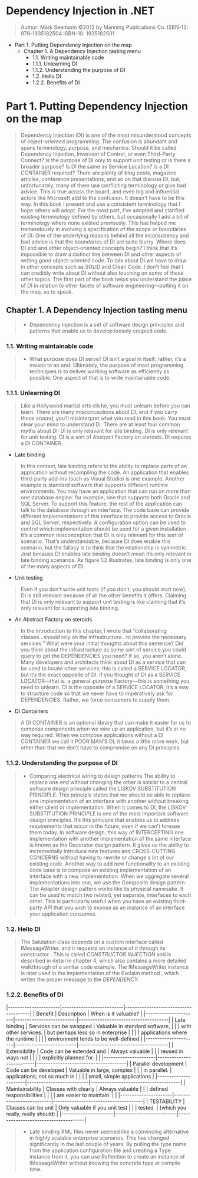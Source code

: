 # Dependency Injection in .NET
> Author: Mark Seemann
> ©2012 by Manning Publications Co.
> ISBN-13: 978-1935182504
> ISBN-10: 1935182501
<!-- MarkdownTOC -->

- Part 1. Putting Dependency Injection on the map
    - Chapter 1. A Dependency Injection tasting menu
        - 1.1. Writing maintainable code
        - 1.1.1. Unlearning DI
        - 1.1.2. Understanding the purpose of DI
        - 1.2. Hello DI
        - 1.2.2. Benefits of DI

<!-- /MarkdownTOC -->

# Part 1. Putting Dependency Injection on the map
> Dependency Injection (DI) is one of the most misunderstood concepts of object-oriented programming. The confusion is abundant and spans terminology, purpose, and mechanics. Should it be called Dependency Injection, Inversion of Control, or even Third-Party Connect? Is the purpose of DI only to support unit testing or is there a broader purpose? Is DI the same as Service Location? Is a DI CONTAINER required?
There are plenty of blog posts, magazine articles, conference presentations, and so on that discuss DI, but, unfortunately, many of them use conflicting terminology or give bad advice. This is true across the board, and even big and influential actors like Microsoft add to the confusion.
It doesn’t have to be this way. In this book I present and use a consistent terminology that I hope others will adopt. For the most part, I’ve adopted and clarified existing terminology defined by others, but occasionally I add a bit of terminology where none existed previously. This has helped me tremendously in evolving a specification of the scope or boundaries of DI.
One of the underlying reasons behind all the inconsistency and bad advice is that the boundaries of DI are quite blurry. Where does DI end and other object-oriented concepts begin? I think that it’s impossible to draw a distinct line between DI and other aspects of writing good object-oriented code. To talk about DI we have to draw in other concepts such as SOLID and Clean Code. I don’t feel that I can credibly write about DI without also touching on some of these other topics.
The first part of the book helps you understand the place of DI in relation to other facets of software engineering—putting it on the map, so to speak.

## Chapter 1. A Dependency Injection tasting menu
> - Dependency Injection is a set of software design principles and patterns that enable us to develop loosely coupled code.

### 1.1. Writing maintainable code
> - What purpose does DI serve?
> DI isn’t a goal in itself; rather, it’s a means to an end. Ultimately, the purpose of most programming techniques is to deliver working software as efficiently as possible. One aspect of that is to write maintainable code.

### 1.1.1. Unlearning DI
> Like a Hollywood martial arts cliché, you must unlearn before you can learn. There are many misconceptions about DI, and if you carry those around, you’ll misinterpret what you read in this book. You must clear your mind to understand DI.
There are at least four common myths about DI:
DI is only relevant for late binding.
DI is only relevant for unit testing.
DI is a sort of Abstract Factory on steroids.
DI requires a DI CONTAINER.
- Late binding
> In this context, late binding refers to the ability to replace parts of an application without recompiling the code. An application that enables third-party add-ins (such as Visual Studio) is one example.
Another example is standard software that supports different runtime environments. You may have an application that can run on more than one database engine: for example, one that supports both Oracle and SQL Server. To support this feature, the rest of the application can talk to the database through an interface. The code base can provide different implementations of this interface to provide access to Oracle and SQL Server, respectively. A configuration option can be used to control which implementation should be used for a given installation.
It’s a common misconception that DI is only relevant for this sort of scenario. That’s understandable, because DI does enable this scenario, but the fallacy is to think that the relationship is symmetric. Just because DI enables late binding doesn’t mean it’s only relevant in late binding scenarios. As figure 1.2 illustrates, late binding is only one of the many aspects of DI.
- Unit testing
> Even if you don’t write unit tests (if you don’t, you should start now), DI is still relevant because of all the other benefits it offers. Claiming that DI is only relevant to support unit testing is like claiming that it’s only relevant for supporting late binding.
- An Abstract Factory on steroids
> In the introduction to this chapter, I wrote that “collaborating classes...should rely on the infrastructure...to provide the necessary services.”
What were your initial thoughts about this sentence? Did you think about the infrastructure as some sort of service you could query to get the DEPENDENCIES you need? If so, you aren’t alone. Many developers and architects think about DI as a service that can be used to locate other services; this is called a SERVICE LOCATOR, but it’s the exact opposite of DI.
If you thought of DI as a SERVICE LOCATOR—that is, a general-purpose Factory—this is something you need to unlearn. DI is the opposite of a SERVICE LOCATOR; it’s a way to structure code so that we never have to imperatively ask for DEPENDENCIES. Rather, we force consumers to supply them.
- DI Containers
> A DI CONTAINER is an optional library that can make it easier for us to compose components when we wire up an application, but it’s in no way required. When we compose applications without a DI CONTAINER we call it POOR MAN’S DI; it takes a little more work, but other than that we don’t have to compromise on any DI principles.

### 1.1.2. Understanding the purpose of DI
> - Comparing electrical wiring to design patterns
> The ability to replace one end without changing the other is similar to a central software design principle called the LISKOV SUBSTITUTION PRINCIPLE. This principle states that we should be able to replace one implementation of an interface with another without breaking either client or implementation.
> When it comes to DI, the LISKOV SUBSTITUTION PRINCIPLE is one of the most important software design principles. It’s this principle that enables us to address requirements that occur in the future, even if we can’t foresee them today.
> In software design, this way of INTERCEPTING one implementation with another implementation of the same interface is known as the Decorator design pattern. It gives us the ability to incrementally introduce new features and CROSS-CUTTING CONCERNS without having to rewrite or change a lot of our existing code.
> Another way to add new functionality to an existing code base is to compose an existing implementation of an interface with a new implementation. When we aggregate several implementations into one, we use the Composite design pattern.
> The Adapter design pattern works like its physical namesake. It can be used to match two related, yet separate, interfaces to each other. This is particularly useful when you have an existing third-party API that you wish to expose as an instance of an interface your application consumes.

### 1.2. Hello DI
> The Salutation class depends on a custom interface called IMessageWriter, and it requests an instance of it through its constructor . This is called *CONSTRUCTOR INJECTION* and is described in detail in chapter 4, which also contains a more detailed walkthrough of a similar code example.
> The IMessageWriter instance is later used in the implementation of the Exclaim method , which writes the proper message to the *DEPENDENCY*.

### 1.2.2. Benefits of DI
>
|----------------------|--------------------------|--------------------------------------|
|       Benefit        |       Description        |         When is it valuable?         |
|----------------------|--------------------------|--------------------------------------|
| Late binding         | Services can be swapped  | Valuable in standard software,       |
|                      | with other services.     | but perhaps less so in enterprise    |
|                      |                          | applications where the runtime       |
|                      |                          | environment tends to be well-defined |
|----------------------|--------------------------|--------------------------------------|
| Extensibility        | Code can be extended and | Always valuable                      |
|                      | reused in ways not       |                                      |
|                      | explicitly planned for.  |                                      |
|----------------------|--------------------------|--------------------------------------|
| Parallel development | Code can be developed    | Valuable in large, complex           |
|                      | in parallel.             | applications; not so much in         |
|                      |                          | small, simple applications           |
|----------------------|--------------------------|--------------------------------------|
| Maintainability      | Classes with clearly     | Always valuable                      |
|                      | defined responsibilities |                                      |
|                      | are easier to maintain.  |                                      |
|----------------------|--------------------------|--------------------------------------|
| TESTABILITY          | Classes can be unit      | Only valuable if you unit test       |
|                      | tested.                  | (which you really, really should)    |
|----------------------|--------------------------|--------------------------------------|
> - Late binding
> XML files never seemed like a convincing alternative in highly scalable enterprise scenarios. This has changed significantly in the last couple of years.
> By pulling the type name from the application configuration file and creating a Type instance from it, you can use Reflection to create an instance of IMessageWriter without knowing the concrete type at compile time.


